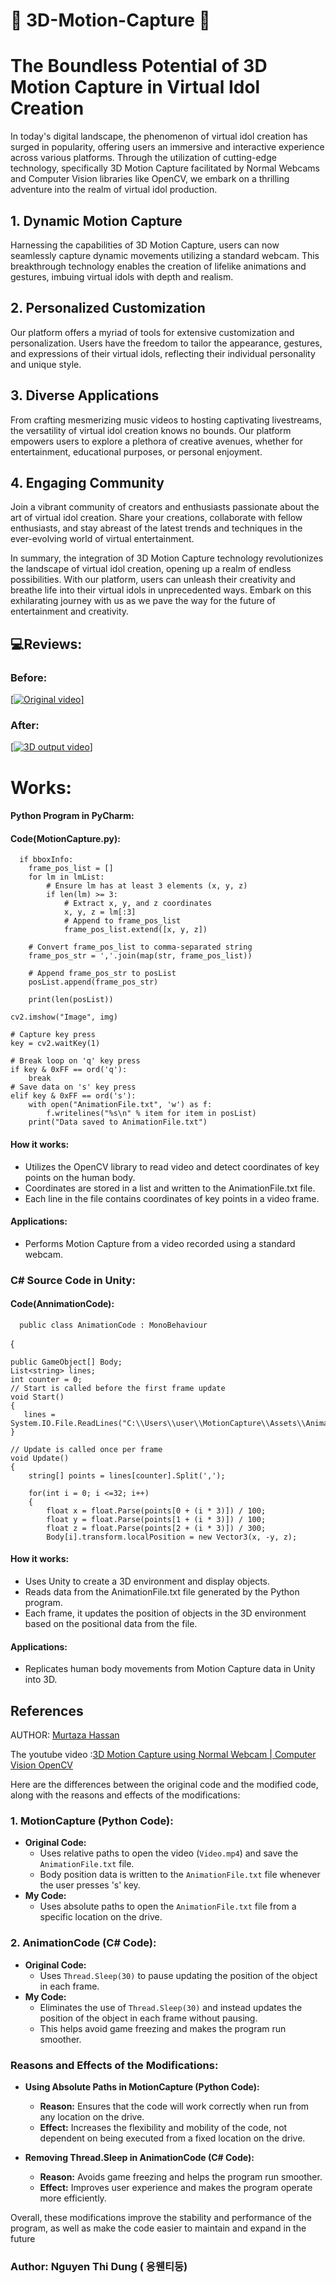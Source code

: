 # 🎥 3D-Motion-Capture 🎥

# The Boundless Potential of 3D Motion Capture in Virtual Idol Creation

In today's digital landscape, the phenomenon of virtual idol creation has surged in popularity, offering users an immersive and interactive experience across various platforms. Through the utilization of cutting-edge technology, specifically 3D Motion Capture facilitated by Normal Webcams and Computer Vision libraries like OpenCV, we embark on a thrilling adventure into the realm of virtual idol production.

## 1. Dynamic Motion Capture

Harnessing the capabilities of 3D Motion Capture, users can now seamlessly capture dynamic movements utilizing a standard webcam. This breakthrough technology enables the creation of lifelike animations and gestures, imbuing virtual idols with depth and realism.

## 2. Personalized Customization

Our platform offers a myriad of tools for extensive customization and personalization. Users have the freedom to tailor the appearance, gestures, and expressions of their virtual idols, reflecting their individual personality and unique style.

## 3. Diverse Applications

From crafting mesmerizing music videos to hosting captivating livestreams, the versatility of virtual idol creation knows no bounds. Our platform empowers users to explore a plethora of creative avenues, whether for entertainment, educational purposes, or personal enjoyment.

## 4. Engaging Community

Join a vibrant community of creators and enthusiasts passionate about the art of virtual idol creation. Share your creations, collaborate with fellow enthusiasts, and stay abreast of the latest trends and techniques in the ever-evolving world of virtual entertainment.

In summary, the integration of 3D Motion Capture technology revolutionizes the landscape of virtual idol creation, opening up a realm of endless possibilities. With our platform, users can unleash their creativity and breathe life into their virtual idols in unprecedented ways. Embark on this exhilarating journey with us as we pave the way for the future of entertainment and creativity.

## 💻Reviews:
### Before:
[[![Original video](https://img.youtube.com/vi/VIDEO_ID/0.jpg)]](https://github.com/yunee19/cartoon/assets/133479803/ff3e5e38-f609-4497-bdc1-3ba5254e58de)

### After:
[[![3D output video](https://img.youtube.com/vi/VIDEO_ID/0.jpg)]](https://github.com/yunee19/cartoon/assets/133479803/11b45026-53fb-43d8-9e3c-fbf8ba8a878a)

# Works:

#### Python Program in PyCharm:
#### Code(MotionCapture.py):

      if bboxInfo:
        frame_pos_list = []
        for lm in lmList:
            # Ensure lm has at least 3 elements (x, y, z)
            if len(lm) >= 3:
                # Extract x, y, and z coordinates
                x, y, z = lm[:3]
                # Append to frame_pos_list
                frame_pos_list.extend([x, y, z])

        # Convert frame_pos_list to comma-separated string
        frame_pos_str = ','.join(map(str, frame_pos_list))

        # Append frame_pos_str to posList
        posList.append(frame_pos_str)

        print(len(posList))

    cv2.imshow("Image", img)

    # Capture key press
    key = cv2.waitKey(1)

    # Break loop on 'q' key press
    if key & 0xFF == ord('q'):
        break
    # Save data on 's' key press
    elif key & 0xFF == ord('s'):
        with open("AnimationFile.txt", 'w') as f:
            f.writelines("%s\n" % item for item in posList)
        print("Data saved to AnimationFile.txt")

#### How it works:
- Utilizes the OpenCV library to read video and detect coordinates of key points on the human body.
- Coordinates are stored in a list and written to the AnimationFile.txt file.
- Each line in the file contains coordinates of key points in a video frame.

#### Applications:
- Performs Motion Capture from a video recorded using a standard webcam.

### C# Source Code in Unity:
#### Code(AnnimationCode):

      public class AnimationCode : MonoBehaviour
{

    public GameObject[] Body;
    List<string> lines;
    int counter = 0;
    // Start is called before the first frame update
    void Start()
    {
       lines = System.IO.File.ReadLines("C:\\Users\\user\\MotionCapture\\Assets\\AnimationFile.txt").ToList();
    }

    // Update is called once per frame
    void Update()
    {
        string[] points = lines[counter].Split(',');

        for(int i = 0; i <=32; i++) 
        {
            float x = float.Parse(points[0 + (i * 3)]) / 100;
            float y = float.Parse(points[1 + (i * 3)]) / 100;
            float z = float.Parse(points[2 + (i * 3)]) / 300;
            Body[i].transform.localPosition = new Vector3(x, -y, z);

#### How it works:
- Uses Unity to create a 3D environment and display objects.
- Reads data from the AnimationFile.txt file generated by the Python program.
- Each frame, it updates the position of objects in the 3D environment based on the positional data from the file.

#### Applications:
- Replicates human body movements from Motion Capture data in Unity into 3D.
## References
AUTHOR: [Murtaza Hassan](https://murtazahassan.com/)

The youtube video :[3D Motion Capture using Normal Webcam | Computer Vision OpenCV ](https://www.youtube.com/watch?v=BtMs0ysTdkM)

Here are the differences between the original code and the modified code, along with the reasons and effects of the modifications:

### 1. **MotionCapture (Python Code):**
   - **Original Code:**
     - Uses relative paths to open the video (`Video.mp4`) and save the `AnimationFile.txt` file.
     - Body position data is written to the `AnimationFile.txt` file whenever the user presses 's' key.
   - **My Code:**
     - Uses absolute paths to open the `AnimationFile.txt` file from a specific location on the drive.
  
### 2. **AnimationCode (C# Code):**
   - **Original Code:**
     - Uses `Thread.Sleep(30)` to pause updating the position of the object in each frame.
   - **My Code:**
     - Eliminates the use of `Thread.Sleep(30)` and instead updates the position of the object in each frame without pausing. 
     - This helps avoid game freezing and makes the program run smoother.
  
### Reasons and Effects of the Modifications:
   - **Using Absolute Paths in MotionCapture (Python Code):**
     - **Reason:** Ensures that the code will work correctly when run from any location on the drive.
     - **Effect:** Increases the flexibility and mobility of the code, not dependent on being executed from a fixed location on the drive.

   - **Removing Thread.Sleep in AnimationCode (C# Code):**
     - **Reason:** Avoids game freezing and helps the program run smoother.
     - **Effect:** Improves user experience and makes the program operate more efficiently.

Overall, these modifications improve the stability and performance of the program, as well as make the code easier to maintain and expand in the future

### Author: Nguyen Thi Dung ( 응웬티둥)
